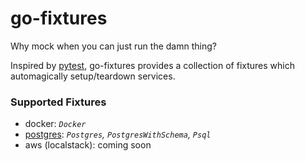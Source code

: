 # go-fixtures

Why mock when you can just run the damn thing?

Inspired by [pytest](https://github.com/pytest-dev/pytest), go-fixtures provides a collection of fixtures which automagically setup/teardown services.

### Supported Fixtures
* docker: *`Docker`*
* [postgres](./examples/postgres): *`Postgres`, `PostgresWithSchema`, `Psql`*
* aws (localstack): coming soon